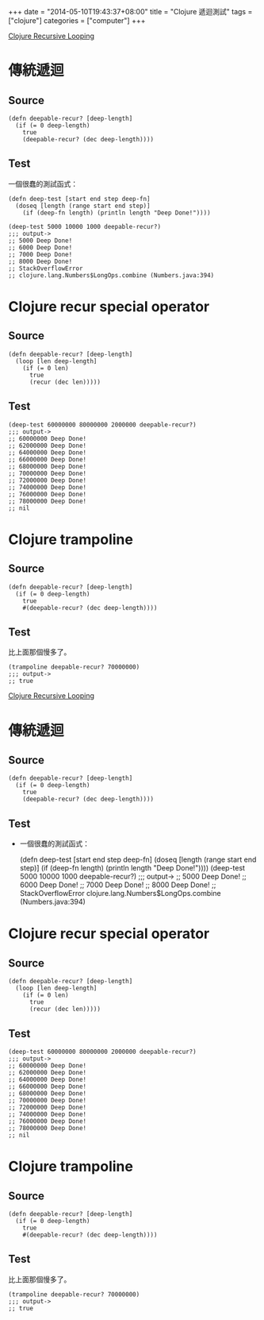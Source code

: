 +++
date = "2014-05-10T19:43:37+08:00"
title = "Clojure 遞迴測試"
tags = ["clojure"]
categories = ["computer"]
+++


[Clojure Recursive
Looping](http://clojure.org/functional_programming#Functional%2520Programming--Recursive%2520Looping)

# 傳統遞迴<a id="sec-1" name="sec-1"></a>

## Source<a id="sec-1-1" name="sec-1-1"></a>

    (defn deepable-recur? [deep-length]
      (if (= 0 deep-length)
        true
        (deepable-recur? (dec deep-length))))

<!--more-->

## Test<a id="sec-1-2" name="sec-1-2"></a>

一個很蠢的測試函式：

    (defn deep-test [start end step deep-fn]
      (doseq [length (range start end step)]
        (if (deep-fn length) (println length "Deep Done!"))))

    (deep-test 5000 10000 1000 deepable-recur?)
    ;;; output->
    ;; 5000 Deep Done!
    ;; 6000 Deep Done!
    ;; 7000 Deep Done!
    ;; 8000 Deep Done!
    ;; StackOverflowError 
    ;; clojure.lang.Numbers$LongOps.combine (Numbers.java:394)

# Clojure recur special operator<a id="sec-2" name="sec-2"></a>

## Source<a id="sec-2-1" name="sec-2-1"></a>

    (defn deepable-recur? [deep-length]
      (loop [len deep-length]
        (if (= 0 len)
          true
          (recur (dec len)))))

## Test<a id="sec-2-2" name="sec-2-2"></a>

    (deep-test 60000000 80000000 2000000 deepable-recur?)
    ;;; output->
    ;; 60000000 Deep Done!
    ;; 62000000 Deep Done!
    ;; 64000000 Deep Done!
    ;; 66000000 Deep Done!
    ;; 68000000 Deep Done!
    ;; 70000000 Deep Done!
    ;; 72000000 Deep Done!
    ;; 74000000 Deep Done!
    ;; 76000000 Deep Done!
    ;; 78000000 Deep Done!
    ;; nil

# Clojure trampoline<a id="sec-3" name="sec-3"></a>

## Source<a id="sec-3-1" name="sec-3-1"></a>

    (defn deepable-recur? [deep-length]
      (if (= 0 deep-length)
        true
        #(deepable-recur? (dec deep-length))))

## Test<a id="sec-3-2" name="sec-3-2"></a>

比上面那個慢多了。

    (trampoline deepable-recur? 70000000)
    ;;; output->
    ;; true

[Clojure Recursive
Looping](http://clojure.org/functional_programming#Functional%2520Programming--Recursive%2520Looping)

# 傳統遞迴<a id="sec-1" name="sec-1"></a>

## Source<a id="sec-1-1" name="sec-1-1"></a>

    (defn deepable-recur? [deep-length]
      (if (= 0 deep-length)
        true
        (deepable-recur? (dec deep-length))))

## Test<a id="sec-1-2" name="sec-1-2"></a>

-   一個很蠢的測試函式：

    (defn deep-test [start end step deep-fn]
      (doseq [length (range start end step)]
        (if (deep-fn length)
          (println length "Deep Done!"))))
    (deep-test 5000 10000 1000 deepable-recur?)
    ;;; output->
    ;; 5000 Deep Done!
    ;; 6000 Deep Done!
    ;; 7000 Deep Done!
    ;; 8000 Deep Done!
    ;; StackOverflowError   clojure.lang.Numbers$LongOps.combine
(Numbers.java:394)

# Clojure recur special operator<a id="sec-2" name="sec-2"></a>

## Source<a id="sec-2-1" name="sec-2-1"></a>

    (defn deepable-recur? [deep-length]
      (loop [len deep-length]
        (if (= 0 len)
          true
          (recur (dec len)))))

## Test<a id="sec-2-2" name="sec-2-2"></a>

    (deep-test 60000000 80000000 2000000 deepable-recur?)
    ;;; output->
    ;; 60000000 Deep Done!
    ;; 62000000 Deep Done!
    ;; 64000000 Deep Done!
    ;; 66000000 Deep Done!
    ;; 68000000 Deep Done!
    ;; 70000000 Deep Done!
    ;; 72000000 Deep Done!
    ;; 74000000 Deep Done!
    ;; 76000000 Deep Done!
    ;; 78000000 Deep Done!
    ;; nil

# Clojure trampoline<a id="sec-3" name="sec-3"></a>

## Source<a id="sec-3-1" name="sec-3-1"></a>

    (defn deepable-recur? [deep-length]
      (if (= 0 deep-length)
        true
        #(deepable-recur? (dec deep-length))))

## Test<a id="sec-3-2" name="sec-3-2"></a>

比上面那個慢多了。

    (trampoline deepable-recur? 70000000)
    ;;; output->
    ;; true

